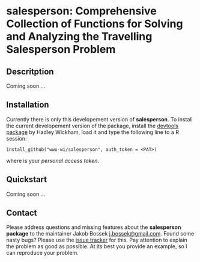 # salesperson: Comprehensive Collection of Functions for Solving and Analyzing the Travelling Salesperson Problem

## Descritption

Coming soon ...

## Installation

Currently there is only this developement version of **salesperson**.
To install the current developement version of the package, install the [devtools package](http://cran.r-project.org/web/packages/devtools/index.html) by Hadley Wickham, load it and type the following line to a R session:

```splus
install_github("wwu-wi/salesperson", auth_token = <PAT>)
```

where <PAT> is your *personal access token*.

## Quickstart

Coming soon ...

## Contact

Please address questions and missing features about the **salesperson package** to the maintainer Jakob Bossek <j.bossek@gmail.com>. Found some nasty bugs? Please use the [issue tracker](https://github.com/wwu-wi/salesperson/issues) for this. Pay attention to explain the problem as good as possible. At its best you provide an example, so I can reproduce your problem.
